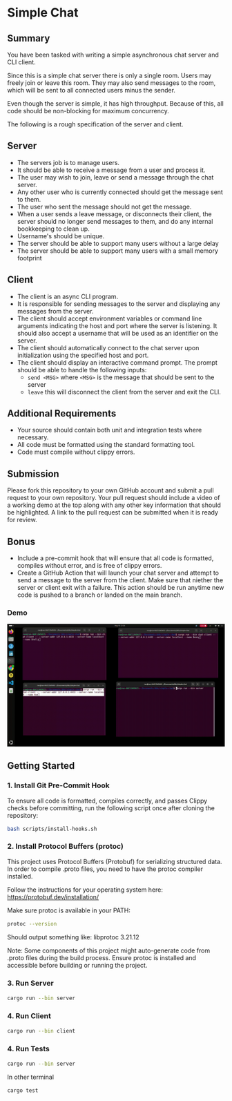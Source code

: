 # Simple Chat

## Summary

You have been tasked with writing a simple asynchronous chat server and CLI
client.

Since this is a simple chat server there is only a single room. Users may
freely join or leave this room. They may also send messages to the room, which
will be sent to all connected users minus the sender.

Even though the server is simple, it has high throughput. Because of this, all
code should be non-blocking for maximum concurrency.

The following is a rough specification of the server and client.

## Server

* The servers job is to manage users.
* It should be able to receive a message from a user and process it.
* The user may wish to join, leave or send a message through the chat server.
* Any other user who is currently connected should get the message sent to
them.
* The user who sent the message should not get the message.
* When a user sends a leave message, or disconnects their client, the server
should no longer send messages to them, and do any internal bookkeeping to 
clean up.
* Username's should be unique.
* The server should be able to support many users without a large delay
* The server should be able to support many users with a small memory footprint


## Client

* The client is an async CLI program.
* It is responsible for sending messages to the server and displaying any
messages from the server.
* The client should accept environment variables or command line arguments
indicating the host and port where the server is listening. It should also
accept a username that will be used as an identifier on the server.
* The client should automatically connect to the chat server upon 
initialization using the specified host and port.
* The client should display an interactive command prompt. The prompt should 
be able to handle the following inputs:
    * `send <MSG>`  where `<MSG>`  is the message that should be sent to the 
    server
    * `leave` this will disconnect the client from the server and exit the CLI.


## Additional Requirements

* Your source should contain both unit and integration tests where necessary.
* All code must be formatted using the standard formatting tool.
* Code must compile without clippy errors.

## Submission

Please fork this repository to your own GitHub account and submit a pull
request to your own repository. Your pull request should include a
video of a working demo at the top along with any other key information
that should be highlighted. A link to the pull request can be submitted when
it is ready for review.

## Bonus

* Include a pre-commit hook that will ensure that all code is formatted, compiles
without error, and is free of clippy errors.
* Create a GitHub Action that will launch your chat server and attempt to 
send a message to the server from the client. Make sure that niether the server
or client exit with a failure. This action should be run anytime new code
is pushed to a branch or landed on the main branch.

### Demo
![Demo](assets/example-server-clients.gif)

## Getting Started

### 1. Install Git Pre-Commit Hook

To ensure all code is formatted, compiles correctly, and passes Clippy checks before committing, run the following script once after cloning the repository:

```bash
bash scripts/install-hooks.sh
```
### 2. Install Protocol Buffers (protoc)
This project uses Protocol Buffers (Protobuf) for serializing structured data. In order to compile .proto files, you need to have the protoc compiler installed.

Follow the instructions for your operating system here:
https://protobuf.dev/installation/

Make sure protoc is available in your PATH:
```bash
protoc --version
```
Should output something like: libprotoc 3.21.12

Note: Some components of this project might auto-generate code from .proto files during the build process. Ensure protoc is installed and accessible before building or running the project.

### 3. Run Server
```bash
cargo run --bin server
```

### 4. Run Client
```bash
cargo run --bin client
```

### 4. Run Tests
```bash
cargo run --bin server
```
In other terminal
```bash
cargo test
```